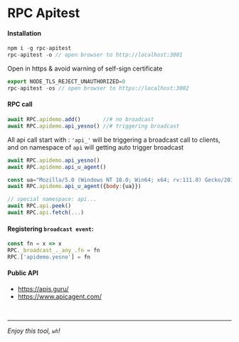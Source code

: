 # RPC Apitest
#### Installation
```js
npm i -g rpc-apitest
rpc-apitest -o // open browser to http://localhost:3001
```
Open in https & avoid warning of self-sign certificate  
```js
export NODE_TLS_REJECT_UNAUTHORIZED=0
rpc-apitest -os // open browser to https://localhost:3002
```


#### RPC call
```js
await RPC.apidemo.add()       //# no broadcast 
await RPC.apidemo.api_yesno() //# triggering broadcast
```

All api call start with : `'api_'` will be triggering a broadcast call to clients, and on namespace of `api` will getting auto trigger broadcast  
```js
await RPC.apidemo.api_yesno()   
await RPC.apidemo.api_u_agent() 

const ua="Mozilla/5.0 (Windows NT 10.0; Win64; x64; rv:111.0) Gecko/20100101 Firefox/111.0"
await RPC.apidemo.api_u_agent({body:{ua}})

// special namespace: api...
await RPC.api.peek()
await RPC.api.fetch(...)
```

#### Registering `broadcast event`: 
```js
const fn = x => x
RPC._broadcast_._any_.fn = fn
RPC.['apidemo.yesno'] = fn
```
#### Public API
* https://apis.guru/
* https://www.apicagent.com/ 

<br/>
<hr/>

*Enjoy this tool, `wh`!* 
